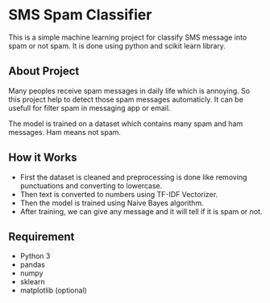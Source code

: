 # SMS Spam Classifier

This is a simple machine learning project for classify SMS message into spam or not spam. It is done using python and scikit learn library.

## About Project

Many peoples receive spam messages in daily life which is annoying. So this project help to detect those spam messages automaticly. It can be usefull for filter spam in messaging app or email.

The model is trained on a dataset which contains many spam and ham messages. Ham means not spam.

## How it Works

- First the dataset is cleaned and preprocessing is done like removing punctuations and converting to lowercase.
- Then text is converted to numbers using TF-IDF Vectorizer.
- Then the model is trained using Naive Bayes algorithm.
- After training, we can give any message and it will tell if it is spam or not.

## Requirement

- Python 3
- pandas
- numpy
- sklearn
- matplotlib (optional)


